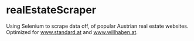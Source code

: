 # realEstateScraper
Using Selenium to scrape data off, of popular Austrian real estate websites. <br>
Optimized for www.standard.at and www.willhaben.at.
<br><br><br><br><br><br>
